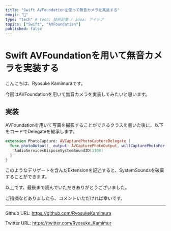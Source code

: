 ```yaml
---
title: "Swift AVFoundationを使って無音カメラを実装する"
emoji: "🔕"
type: "tech" # tech: 技術記事 / idea: アイデア
topics: ["Swift", "AVFoundation"]
published: false
---
```


# Swift AVFoundationを用いて無音カメラを実装する

こんにちは、Ryosuke Kamimuraです。

今回はAVFoundationを用いて無音カメラを実装してみたいと思います。
## 実装
AVFoundationを用いて写真を撮影することができるクラスを書いた後に、以下をコードでDelegateを継承します。

```AVFoundationHelper.swift
extension PhotoCapture: AVCapturePhotoCaptureDelegate {
  func photoOutput(_ output: AVCapturePhotoOutput, willCapturePhotoFor resolvedSettings: AVCaptureResolvedPhotoSettings) {
    AudioServicesDisposeSystemSoundID(1108)
  }
}
```

このようなデリゲートを含んだExtensionを記述すると、SystemSoundsを破棄することができます。

以上です。最後まで読んでいただきありがとうございました。

ご指摘などありましたら、コメントいただければ幸いです。

---

Github URL: https://github.com/RyosukeKamimura

Twitter URL: https://twitter.com/Ryosuke_Kamimur